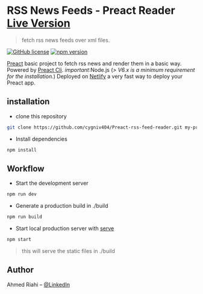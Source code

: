 # RSS News Feeds - Preact Reader [Live Version](https://peaceful-jackson-6df527.netlify.com/)
> fetch rss news feeds over xml files.

[![GitHub license](https://img.shields.io/badge/license-MIT-blue.svg)](https://github.com/facebook/react/blob/master/LICENSE) [![npm version](https://img.shields.io/badge/npm-6.4.1-blue.svg)](https://www.npmjs.com/get-npm)

[Preact](https://preactjs.com/) basic project to fetch rss news and render them in a basic way. Powered by [Preact Cli](https://github.com/developit/preact-cli). *important*:Node.js (*> V6.x is a minimum requirement for the installation.*)
Deployed on [Netlify](https://app.netlify.com) a very fast way to deploy your Preact app.



## installation

 - clone this repository
 ```bash
git clone https://github.com/cygniv404/Preact-rss-feed-reader.git my-preact-app
 ```
 - Install dependencies
 ```bash
 npm install
 ```
## Workflow

- Start the development server
```bash
npm run dev
```
- Generate a production build in ./build
```bash
npm run build
```
- Start local production server with [serve](https://github.com/zeit/serve)
```bash
npm start
```
> this will serve the static files in ./build

## Author

Ahmed Riahi – [@LinkedIn](https://www.linkedin.com/in/ahmed-riahi-24011b85/)
